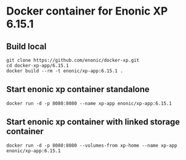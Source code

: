 # Docker container for Enonic XP 6.15.1

## Build local

    git clone https://github.com/enonic/docker-xp.git
    cd docker-xp-app/6.15.1
    docker build --rm -t enonic/xp-app:6.15.1 .

## Start enonic xp container standalone

    docker run -d -p 8080:8080 --name xp-app enonic/xp-app:6.15.1

## Start enonic xp container with linked storage container

    docker run -d -p 8080:8080 --volumes-from xp-home --name xp-app enonic/xp-app:6.15.1
